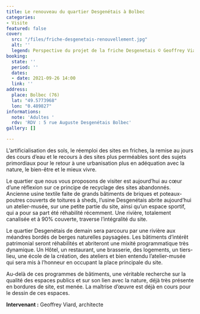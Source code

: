 ```yaml
---
title: Le renouveau du quartier Desgenétais à Bolbec
categories:
- Visite
featured: false
cover:
  src: "/files/friche-desgenetais-renouvellement.jpg"
  alt: ''
  legend: Perspective du projet de la friche Desgenetais © Geoffrey Viard
booking:
  state: ''
  period: ''
  dates:
  - date: 2021-09-26 14:00
  link: ''
address:
  place: Bolbec (76)
  lat: "49.5773968"
  lon: "0.489827"
informations:
  note: 'Adultes '
  rdv: 'RDV : 5 rue Auguste Desgenétais Bolbec'
gallery: []

---
```

L’artificialisation des sols, le réemploi des sites en friches, la remise au jours des cours d’eau et le recours à des sites plus perméables sont des sujets primordiaux pour le retour à une urbanisation plus en adéquation avec la nature, le bien-être et le mieux vivre.

Le quartier que nous vous proposons de visiter est aujourd’hui au cœur d’une réflexion sur ce principe de recyclage des sites abandonnés. Ancienne usine textile faite de grands bâtiments de briques et poteaux-poutres couverts de toitures à sheds, l’usine Desgenétais abrite aujourd’hui un atelier-musée, sur une petite partie du site, ainsi qu’un espace sportif, qui a pour sa part été réhabilité récemment. Une rivière, totalement canalisée et à 90% couverte, traverse l’intégralité du site.

Le quartier Desgenétais de demain sera parcouru par une rivière aux méandres bordés de berges naturelles paysagées. Les bâtiments d’intérêt patrimonial seront réhabilités et abriteront une mixité programmatique très dynamique. Un Hôtel, un restaurant, une brasserie, des logements, un tiers-lieu, une école de la création, des ateliers et bien entendu l’atelier-musée qui sera mis à l’honneur en occupant la place principale du site.

Au-delà de ces programmes de bâtiments, une véritable recherche sur la qualité des espaces publics et sur son lien avec la nature, déjà très présente en bordures de site, est menée. La maîtrise d’œuvre est déjà en cours pour le dessin de ces espaces.

**Intervenant :** Geoffrey Viard, architecte